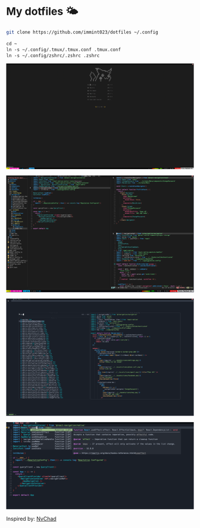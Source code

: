 # My dotfiles 🌤

```bash
git clone https://github.com/immint023/dotfiles ~/.config
```

```
cd ~
ln -s ~/.config/.tmux/.tmux.conf .tmux.conf
ln -s ~/.config/zshrc/.zshrc .zshrc
```

![Alt text](./images/dashboard.png?raw=true "Title")

![Alt text](./images/nvim.png?raw=true "Title")

![Alt text](./images/telescope.png?raw=true "Title")

![Alt text](./images/nvim-compe.png?raw=true "Title")

Inspired by: [NvChad](https://github.com/NvChad/NvChad)

